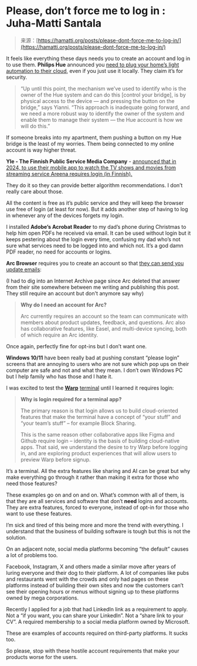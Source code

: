 <!--yml
category: 未分类
date: 2024-05-27 15:13:58
-->

# Please, don’t force me to log in : Juha-Matti Santala

> 来源：[https://hamatti.org/posts/please-dont-force-me-to-log-in/](https://hamatti.org/posts/please-dont-force-me-to-log-in/)

It feels like everything these days needs you to create an account and log in to use them. **Philips Hue** announced you [need to plug your home’s light automation to their cloud](https://www.theverge.com/2023/9/28/23892761/philips-hue-app-account-changes), even if you just use it locally. They claim it’s for security.

> “Up until this point, the mechanism we’ve used to identify who is the owner of the Hue system and can do this [control your bridge], is by physical access to the device — and pressing the button on the bridge,” says Yianni. “This approach is inadequate going forward, and we need a more robust way to identify the owner of the system and enable them to manage their system — the Hue account is how we will do this.”

If someone breaks into my apartment, them pushing a button on my Hue bridge is the least of my worries. Them being connected to my online account is way higher threat.

**Yle - The Finnish Public Service Media Company** - [announced that in 2024, to use their mobile app to watch the TV shows and movies from streaming service Areena requires login (in Finnish).](https://yle.fi/a/74-20051958)

They do it so they can provide better algorithm recommendations. I don’t really care about those.

All the content is free as it’s public service and they will keep the browser use free of login (at least for now). But it adds another step of having to log in whenever any of the devices forgets my login.

I installed **Adobe’s Acrobat Reader** to my dad’s phone during Christmas to help him open PDFs he received via email. It can be used without login but it keeps pestering about the login every time, confusing my dad who’s not sure what services need to be logged into and which not. It’s a god damn PDF reader, no need for accounts or logins.

**Arc Browser** requires you to create an account so that [they can send you update emails](https://web.archive.org/web/20230926131852/https://resources.arc.net/en/articles/8129702-why-do-i-need-an-account-for-arc):

(I had to dig into an Internet Archive page since Arc deleted that answer from their site somewhere between me writing and publishing this post. They still require an account but don't anymore say why)

> **Why do I need an account for Arc?**
> 
> Arc currently requires an account so the team can communicate with members about product updates, feedback, and questions. Arc also has collaborative features, like Easel, and multi-device syncing, both of which require an Arc identity.

Once again, perfectly fine for opt-ins but I don’t want one.

**Windows 10/11** have been really bad at pushing constant “please login” screens that are annoying to users who are not sure which pop ups on their computer are safe and not and what they mean. I don’t own Windows PC but I help family who has those and I hate it.

I was excited to test the **[Warp](https://www.warp.dev/)** [terminal](https://www.warp.dev/) until I learned it requires login:

> **Why is login required for a terminal app?**
> 
> The primary reason is that login allows us to build cloud-oriented features that make the terminal have a concept of “your stuff” and “your team’s stuff” – for example Block Sharing.
> 
> This is the same reason other collaborative apps like Figma and Github require login – identity is the basis of building cloud-native apps. That said, we understand the desire to try Warp before logging in, and are exploring product experiences that will allow users to preview Warp before signup.

It’s a terminal. All the extra features like sharing and AI can be great but why make everything go through it rather than making it extra for those who need those features?

These examples go on and on and on. What’s common with all of them, is that they are all services and software that don’t **need** logins and accounts. They are extra features, forced to everyone, instead of opt-in for those who want to use these features.

I’m sick and tired of this being more and more the trend with everything. I understand that the business of building software is tough but this is not the solution.

On an adjacent note, social media platforms becoming “the default” causes a lot of problems too.

Facebook, Instagram, X and others made a similar move after years of luring everyone and their dog to their platform. A lot of companies like pubs and restaurants went with the crowds and only had pages on these platforms instead of building their own sites and now the customers can’t see their opening hours or menus without signing up to these platforms owned by mega corporations.

Recently I applied for a job that had LinkedIn link as a requirement to apply. Not a “if you want, you can share your LinkedIn”. Not a “share link to your CV”. A required membership to a social media platform owned by Microsoft.

These are examples of accounts required on third-party platforms. It sucks too.

So please, stop with these hostile account requirements that make your products worse for the users.